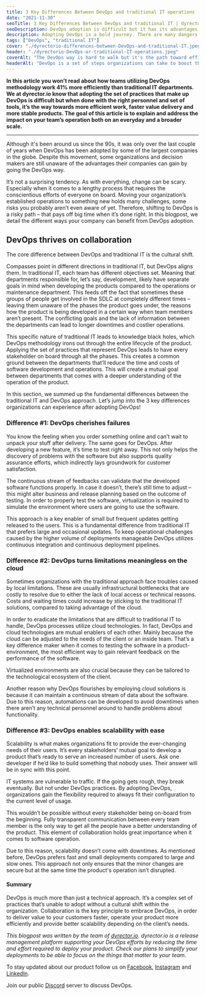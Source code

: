 ```yaml
---
title: 3 Key Differences Between DevOps and traditional IT operations
date: "2021-11-30"
seoTitle: 3 Key Differences Between DevOps and traditional IT | dyrector.io Blog
seoDescription: DevOps adoption is difficult but it has its advantages that make both decision makers and developers never go back to traditional IT operations.
description: Adopting DevOps is a bold journey. There are many dangers and pitfalls on the road ahead but one thing's for sure – it pays off big time. Find out what to expect from DevOps compared to the traditional IT approach in this blogpost.
tags: ["DevOps", "traditional IT"]
cover: "./dyrectorio-differences-between-DevOps-and-traditional-IT.jpeg"
header: "./dyrectorio-DevOps-or-traditional-IT-operations.jpeg"
coverAlt: "The DevOps way is hard to walk but it's the path toward efficient software development and operation, something traditional IT can hardly maintain."
headerAlt: "DevOps is a set of steps organizations can take to boost the efficiency of the software's operation during development. Learn how it differs from traditional IT."
---
```


**In this article you won’t read about how teams utilizing DevOps methodology work 41% more efficiently than traditional IT departments. We at dyrector.io know that adopting the set of practices that make up DevOps is difficult but when done with the right personnel and set of tools, it’s the way towards more efficient work, faster value delivery and more stable products. The goal of this article is to explain and address the impact on your team’s operation both on an everyday and a broader scale.**

---

Although it's been around us since the 90s, it was only over the last couple of years when DevOps has been adopted by some of the largest companies in the globe. Despite this movement, some organizations and decision makers are still unaware of the advantages their companies can gain by going the DevOps way.

It’s not a surprising tendency. As with everything, change can be scary. Especially when it comes to a lengthy process that requires the conscientious efforts of everyone on board. Moving your organization’s established operations to something new holds many challenges, some risks you probably aren’t even aware of yet. Therefore, shifting to DevOps is a risky path – that pays off big time when it’s done right. In this blogpost, we detail the different ways your company can benefit from DevOps adoption.

## DevOps thrives on collaboration

The core difference between DevOps and traditional IT is the cultural shift.

Compasses point in different directions in traditional IT, but DevOps aligns them. In traditional IT, each team has different objectives set. Meaning that departments responsible for, let’s say, development, likely have separate goals in mind when developing the products compared to the operations or maintenance department. This feeds off the fact that sometimes these groups of people get involved in the SDLC at completely different times – leaving them unaware of the phases the product goes under, the reasons how the product is being developed in a certain way when team members aren’t present. The conflicting goals and the lack of information between the departments can lead to longer downtimes and costlier operations.

This specific nature of traditional IT leads to knowledge black holes, which DevOps methodology irons out through the entire lifecycle of the product. Applying the set of practices that represent DevOps leads to have every stakeholder on board through all the phases. This creates a common ground between the departments that’ll reduce the time and costs of software development and operations. This will create a mutual goal between departments that comes with a deeper understanding of the operation of the product.

In this section, we summed up the fundamental differences between the traditional IT and DevOps approach. Let’s jump into the 3 key differences organizations can experience after adopting DevOps!

### Difference #1: DevOps cherishes failures

You know the feeling when you order something online and can’t wait to unpack your stuff after delivery. The same goes for DevOps. After developing a new feature, it’s time to test right away. This not only helps the discovery of problems with the software but also supports quality assurance efforts, which indirectly lays groundwork for customer satisfaction.

The continuous stream of feedbacks can validate that the developed software functions properly. In case it doesn’t, there’s still time to adjust – this might alter business and release planning based on the outcome of testing. In order to properly test the software, virtualization is required to simulate the environment where users are going to use the software.

This approach is a key enabler of small but frequent updates getting released to the users. This is a fundamental difference from traditional IT that prefers large and occasional updates. To keep operational challenges caused by the higher volume of deployments manageable DevOps utilizes continuous integration and continuous deployment pipelines.

### Difference #2: DevOps turns limitations meaningless on the cloud

Sometimes organizations with the traditional approach face troubles caused by local limitations. These are usually infrastructural bottlenecks that are costly to resolve due to either the lack of local access or technical reasons. Costs and waiting times could increase by sticking to the traditional IT solutions, compared to taking advantage of the cloud.

In order to eradicate the limitations that are difficult to traditional IT to handle, DevOps processes utilize cloud technologies. In fact, DevOps and cloud technologies are mutual enablers of each other. Mainly because the cloud can be adjusted to the needs of the client or an inside team. That’s a key difference maker when it comes to testing the software in a product-environment, the most efficient way to gain relevant feedback on the performance of the software.

Virtualized environments are also crucial because they can be tailored to the technological ecosystem of the client.

Another reason why DevOps flourishes by employing cloud solutions is because it can maintain a continuous stream of data about the software. Due to this reason, automations can be developed to avoid downtimes when there aren’t any technical personnel around to handle problems about functionality.

### Difference #3: DevOps enables scalability with ease

Scalability is what makes organizations fit to provide the ever-changing needs of their users. It’s every stakeholders’ mutual goal to develop a product that’s ready to serve an increased number of users. Ask one developer if he’d like to build something that nobody uses. Their answer will be in sync with this point.

IT systems are vulnerable to traffic. If the going gets rough, they break eventually. But not under DevOps practices. By adopting DevOps, organizations gain the flexibility required to always fit their configuration to the current level of usage.

This wouldn’t be possible without every stakeholder being on-board from the beginning. Fully transparent communication between every team member is the only way to get all the people have a better understanding of the product. This element of collaboration holds great importance when it comes to software operation.

Due to this reason, scalability doesn’t come with downtimes. As mentioned before, DevOps prefers fast and small deployments compared to large and slow ones. This approach not only ensures that the minor changes are secure but at the same time the product's operation isn’t disrupted.

#### **Summary**

DevOps is much more than just a technical approach. It’s a complex set of practices that’s unable to adopt without a cultural shift within the organization. Collaboration is the key principle to embrace DevOps, in order to deliver value to your customers faster, operate your product more efficiently and provide better scalability depending on the client’s needs.

_This blogpost was written by the team of [dyrector.io](https://dyrector.io). dyrector.io is a release management platform supporting your DevOps efforts by reducing the time and effort required to deploy your product. Check our plans to simplify your deployments to be able to focus on the things that matter to your team._

To stay updated about our product follow us on [Facebook](https://www.facebook.com/dyrectorio), [Instagram](https://www.instagram.com/dyrectorio/) and [LinkedIn](https://www.linkedin.com/company/dyrectorio/).

Join our public [Discord](https://discord.gg/hMyT9cbYFD) server to discuss DevOps.
